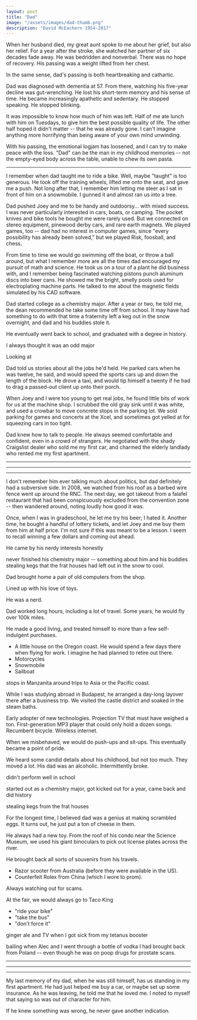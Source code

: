 ```yaml
---
layout: post
title: "Dad"
image: "/assets/images/dad-thumb.png"
description: "David McEachern 1954-2017"
---
```


When her husband died, my great aunt spoke to me about her grief, but also her relief. For a year after the stroke, she watched her partner of six decades fade away. He was bedridden and nonverbal. There was no hope of recovery. His passing was a weight lifted from her chest.

In the same sense, dad's passing is both heartbreaking and cathartic.

Dad was diagnosed with dementia at 57. From there, watching his five-year decline was gut-wrenching. He lost his short-term memory and his sense of time. He became increasingly apathetic and sedentary. He stopped speaking. He stopped blinking.

It was impossible to know how much of him was left. Half of me ate lunch with him on Tuesdays, to give him the best possible quality of life. The other half hoped it didn't matter -- that he was already gone. I can't imagine anything more horrifying than being aware of your own mind unwinding.

With his passing, the emotional logjam has loosened, and I can try to make peace with the loss. "Dad" can be the man in my childhood memories -- not the empty-eyed body across the table, unable to chew its own pasta.

---

I remember when dad taught me to ride a bike. Well, maybe "taught" is too generous. He took off the training wheels, lifted me onto the seat, and gave me a push. Not long after that, I remember him letting me steer as I sat in front of him on a snowmobile. I gunned it and almost ran us into a tree.

Dad pushed Joey and me to be handy and outdoorsy... with mixed success. I was never particularly interested in cars, boats, or camping. The pocket knives and bike tools he bought me were rarely used. But we connected on stereo equipment, pinewood derby cars, and rare earth magnets. We played games, too -- dad had no interest in computer games, since "every possibility has already been solved," but we played Risk, foosball, and chess.

From time to time we would go swimming off the boat, or throw a ball around, but what I remember more are all the times dad encouraged my pursuit of math and science. He took us on a tour of a plant he did business with, and I remember being fascinated watching pistons punch aluminum discs into beer cans. He showed me the bright, smelly pools used for electroplating machine parts. He talked to me about the magnetic fields simulated by his CAD software.

Dad started college as a chemistry major. After a year or two, he told me, the dean recommended he take some time off from school. It may have had something to do with that time a fraternity left a keg out in the snow overnight, and dad and his buddies stole it.

He eventually went back to school, and graduated with a degree in history.

I always thought it was an odd major 



Looking at





Dad told us stories about all the jobs he'd held. He parked cars when he was twelve, he said, and would speed the sports cars up and down the length of the block. He drove a taxi, and would tip himself a twenty if he had to drag a passed-out client up onto their porch.

When Joey and I were too young to get real jobs, he found little bits of work for us at the machine shop. I scrubbed the old gray sink until it was white, and used a crowbar to move concrete stops in the parking lot. We sold parking for games and concerts at the Xcel, and sometimes got yelled at for squeezing cars in too tight.

Dad knew how to talk to people. He always seemed comfortable and confident, even in a crowd of strangers. He negotiated with the shady Craigslist dealer who sold me my first car, and charmed the elderly landlady who rented me my first apartment.





---

---

---






I don't remember him ever talking much about politics, but dad definitely had a subversive side. In 2008, we watched from his roof as a barbed wire fence went up around the RNC. The next day, we got takeout from a falafel restaurant that had been conspicuously excluded from the convention zone -- then wandered around, noting loudly how good it was.

Once, when I was in gradeschool, he let me try his beer; I hated it. Another time, he bought a handful of lottery tickets, and let Joey and me buy them from him at half price. I'm not sure if this was meant to be a lesson. I seem to recall winning a few dollars and coming out ahead.



He came by his nerdy interests honestly

never finished his chemistry major -- something about him and his buddies stealing kegs that the frat houses had left out in the snow to cool.







Dad brought home a pair of old computers from the shop.

Lined up with his love of toys.

He was a nerd.

Dad worked long hours, including a lot of travel. Some years, he would fly over 100k miles.

He made a good living, and treated himself to more than a few self-indulgent purchases.

- A little house on the Oregon coast. He would spend a few days there when flying for work. I imagine he had planned to retire out there.
- Motorcycles
- Snowmobile
- Sailboat

stops in Manzanita around trips to Asia or the Pacific coast.

While I was studying abroad in Budapest, he arranged a day-long layover there after a business trip. We visited the castle district and soaked in the steam baths.

Early adopter of new technologies. Projection TV that must have weighed a ton. First-generation MP3 player that could only hold a dozen songs. Recumbent bicycle. Wireless internet.

When we misbehaved, we would do push-ups and sit-ups. This eventually became a point of pride.

We heard some candid details about his childhood, but not too much. They moved a lot. His dad was an alcoholic. Intermittently broke.

didn't perform well in school

started out as a chemistry major, got kicked out for a year, came back and did history

stealing kegs from the frat houses

For the longest time, I believed dad was a genius at making scrambled eggs. It turns out, he just put a ton of cheese in them.

He always had a new toy. From the roof of his condo near the Science Museum, we used his giant binoculars to pick out license plates across the river.

He brought back all sorts of souvenirs from his travels.

- Razor scooter from Australia (before they were available in the US).
- Counterfeit Rolex from China (which I wore to prom).

Always watching out for scams.

At the fair, we would always go to Taco King

- "ride your bike"
- "take the bus"
- "don't force it"

ginger ale and TV when I got sick from my tetanus booster

bailing when Alec and I went through a bottle of vodka I had brought back from Poland -- even though he was on poop drugs for prostate scans.


---

---

---


My last memory of my dad, when he was still himself, has us standing in my first apartment. He had just helped me buy a car, or maybe set up some insurance. As he was leaving, he told me that he loved me. I noted to myself that saying so was out of character for him.

If he knew something was wrong, he never gave another indication.
